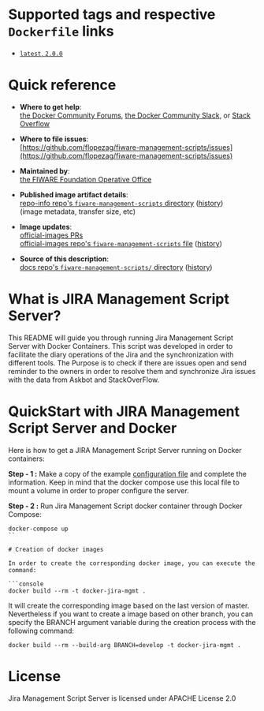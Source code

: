 # Supported tags and respective `Dockerfile` links

-	[`latest`, `2.0.0`](https://github.com/flopezag/fiware-management-scripts/docker/Dockerfile)

# Quick reference

-	**Where to get help**:  
	[the Docker Community Forums](https://forums.docker.com/), [the Docker Community Slack](https://blog.docker.com/2016/11/introducing-docker-community-directory-docker-community-slack/), or [Stack Overflow](https://stackoverflow.com/search?tab=newest&q=docker)

-	**Where to file issues**:  
	[https://github.com/flopezag/fiware-management-scripts/issues](https://github.com/flopezag/fiware-management-scripts/issues)

-	**Maintained by**:  
	[the FIWARE Foundation Operative Office](https://github.com/flopezag)

-	**Published image artifact details**:  
	[repo-info repo's `fiware-management-scripts` directory](https://github.com/flopezag/fiware-management-scripts/repo-info) ([history](https://github.com/flopezag/fiware-management-scripts/repo-info))  
	(image metadata, transfer size, etc)

-	**Image updates**:  
	[official-images PRs](https://github.com/flopezag/fiware-management-scripts/pulls?q=is%3Apr+is%3Aclosed)  
	[official-images repo's `fiware-management-scripts` file](https://github.com/flopezag/fiware-management-scripts/...) ([history](https://github.com/flopezagfiware-management-scripts/...))

-	**Source of this description**:  
	[docs repo's `fiware-management-scripts/` directory](https://github.com/flopez/fiware-management-scripts/docker/tree/master) ([history](https://github.com/flopez/fiware-management-scripts/docker/commits/master))

# What is JIRA Management Script Server?

This README will guide you through running Jira Management Script Server with Docker Containers. This script was 
developed in order to facilitate the diary operations of the Jira and the synchronization with different tools. The 
Purpose is to check if there are issues open and send reminder to the owners in order to resolve them and synchronize 
Jira issues with the data from Askbot and StackOverFlow.

# QuickStart with JIRA Management Script Server and Docker

Here is how to get a JIRA Management Script Server running on Docker containers:

**Step - 1 :** Make a copy of the example [configuration file](https://github.com/flopezag/fiware-management-scripts/blob/develop/Config/management.ini) 
and complete the information. Keep in mind that the docker compose use this local file to mount a volume in order to 
proper configure the server.

**Step - 2 :** Run Jira Management Script docker container through Docker Compose:

```console
docker-compose up
``

# Creation of docker images

In order to create the corresponding docker image, you can execute the command:

```console
docker build --rm -t docker-jira-mgmt .
```

It will create the corresponding image based on the last version of master. Nevertheless if you want to create a image
based on other branch, you can specify the BRANCH argument variable during the creation process with the following
command:

```console
docker build --rm --build-arg BRANCH=develop -t docker-jira-mgmt .
```


# License

Jira Management Script Server is licensed under APACHE License 2.0


